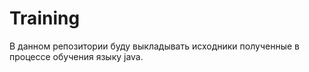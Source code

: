 # Training
В данном репозитории буду выкладывать исходники полученные в процессе обучения языку java.
